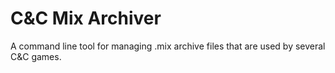# C&C Mix Archiver

A command line tool for managing .mix archive files that are used by several C&C games.
